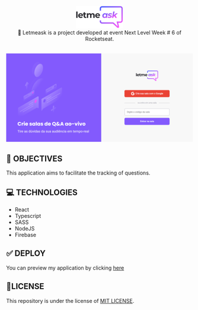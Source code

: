 <p align="center">
<img src="src/assets/images/logo.svg" width="25%"><br>
💬 Letmeask is a project developed at event Next Level Week # 6 of Rocketseat.
</p>
<br>
<img src="screenshot.png">

## 🚀 OBJECTIVES
This application aims to facilitate the tracking of questions.

## 💻 TECHNOLOGIES

 * React
 * Typescript
 * SASS
 * NodeJS
 * Firebase

## ✅ DEPLOY
You can preview my application by clicking <a href="https://softcalc.kingnaldoo.repl.co" target="_blank">here</a>

## 📝LICENSE
This repository is under the license of [MIT LICENSE](LICENSE).<br><br>
